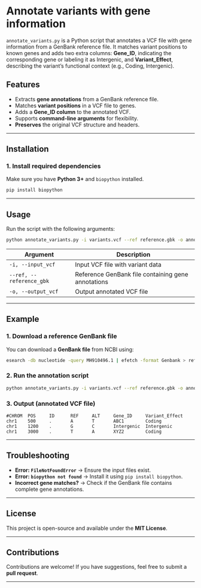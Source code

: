 # Annotate variants with gene information

`annotate_variants.py` is a Python script that annotates a VCF file with gene information from a GenBank reference file. It matches variant positions to known genes and adds two extra columns: **Gene_ID**, indicating the corresponding gene or labeling it as Intergenic, and **Variant_Effect**, describing the variant’s functional context (e.g., Coding, Intergenic).

## Features
- Extracts **gene annotations** from a GenBank reference file.
- Matches **variant positions** in a VCF file to genes.
- Adds a **Gene_ID column** to the annotated VCF.
- Supports **command-line arguments** for flexibility.
- **Preserves** the original VCF structure and headers.

---

## Installation

### **1. Install required dependencies**
Make sure you have **Python 3+** and `biopython` installed.

```sh
pip install biopython
```

---

## Usage

Run the script with the following arguments:

```sh
python annotate_variants.py -i variants.vcf --ref reference.gbk -o annotated.vcf
```

| Argument | Description |
|----------|------------|
| `-i, --input_vcf` | Input VCF file with variant data |
| `--ref, --reference_gbk` | Reference GenBank file containing gene annotations |
| `-o, --output_vcf` | Output annotated VCF file |

---

## Example

### **1. Download a reference GenBank file**
You can download a **GenBank file** from NCBI using:
```sh
esearch -db nucleotide -query MH910496.1 | efetch -format Genbank > reference.gbk
```

### **2. Run the annotation script**
```sh
python annotate_variants.py -i variants.vcf --ref reference.gbk -o annotated_variants.vcf
```

### **3. Output (annotated VCF file)**
```
#CHROM  POS     ID      REF     ALT     Gene_ID     Variant_Effect
chr1    500     .       A       T       ABC1        Coding
chr1    1200    .       G       C       Intergenic  Intergenic
chr1    3000    .       T       A       XYZ2        Coding
```

---

## Troubleshooting
- **Error: `FileNotFoundError`** → Ensure the input files exist.
- **Error: `biopython not found`** → Install it using `pip install biopython`.
- **Incorrect gene matches?** → Check if the GenBank file contains complete gene annotations.

---

## License
This project is open-source and available under the **MIT License**.

---

## Contributions
Contributions are welcome! If you have suggestions, feel free to submit a **pull request**.

---
